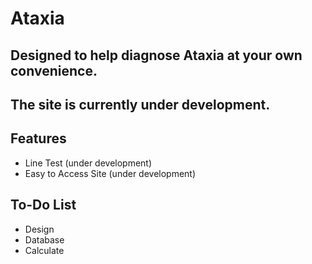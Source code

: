 # Ataxia
## Designed to help diagnose Ataxia at your own convenience.

## The site is currently under development.
 
## Features
- Line Test (under development)
- Easy to Access Site (under development)


## To-Do List
- Design
- Database
- Calculate
